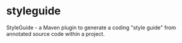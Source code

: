 # styleguide
StyleGuide - a Maven plugin to generate a coding "style guide" from annotated source code within a project.
